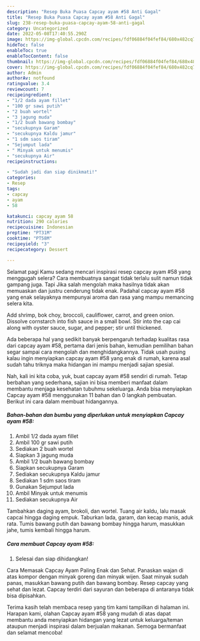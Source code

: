```yaml
---
description: "Resep Buka Puasa Capcay ayam #58 Anti Gagal"
title: "Resep Buka Puasa Capcay ayam #58 Anti Gagal"
slug: 238-resep-buka-puasa-capcay-ayam-58-anti-gagal
category: Uncategorized
date: 2022-05-08T17:40:55.290Z
image: https://img-global.cpcdn.com/recipes/fdf06884f04fef84/680x482cq70/capcay-ayam-58-foto-resep-utama.jpg
hideToc: false
enableToc: true
enableTocContent: false
thumbnail: https://img-global.cpcdn.com/recipes/fdf06884f04fef84/680x482cq70/capcay-ayam-58-foto-resep-utama.jpg
cover: https://img-global.cpcdn.com/recipes/fdf06884f04fef84/680x482cq70/capcay-ayam-58-foto-resep-utama.jpg
author: Admin
authorAv: notfound
ratingvalue: 3.4
reviewcount: 7
recipeingredient:
- "1/2 dada ayam fillet"
- "100 gr sawi putih"
- "2 buah wortel"
- "3 jagung muda"
- "1/2 buah bawang bombay"
- "secukupnya Garam"
- "secukupnya Kaldu jamur"
- "1 sdm saos tiram"
- "Sejumput lada"
- " Minyak untuk menumis"
- "secukupnya Air"
recipeinstructions:

- "Sudah jadi dan siap dinikmati!"
categories:
- Resep
tags:
- capcay
- ayam
- 58

katakunci: capcay ayam 58 
nutrition: 290 calories
recipecuisine: Indonesian
preptime: "PT31M"
cooktime: "PT58M"
recipeyield: "3"
recipecategory: Dessert

---
```



Selamat pagi Kamu sedang mencari inspirasi resep capcay ayam #58 yang menggugah selera? Cara membuatnya sangat tidak terlalu sulit namun tidak gampang juga. Tapi Jika salah mengolah maka hasilnya tidak akan memuaskan dan justru cenderung tidak enak. Padahal capcay ayam #58 yang enak selayaknya mempunyai aroma dan rasa yang mampu memancing selera kita.


Add shrimp, bok choy, broccoli, cauliflower, carrot, and green onion. Dissolve cornstarch into fish sauce in a small bowl. Stir into the cap cai along with oyster sauce, sugar, and pepper; stir until thickened.

Ada beberapa hal yang sedikit banyak berpengaruh terhadap kualitas rasa dari capcay ayam #58, pertama dari jenis bahan, kemudian pemilihan bahan segar sampai cara mengolah dan menghidangkannya. Tidak usah pusing kalau ingin menyiapkan capcay ayam #58 yang enak di rumah, karena asal sudah tahu triknya maka hidangan ini mampu menjadi sajian spesial.


Nah, kali ini kita coba, yuk, buat capcay ayam #58 sendiri di rumah. Tetap berbahan yang sederhana, sajian ini bisa memberi manfaat dalam membantu menjaga kesehatan tubuhmu sekeluarga. Anda bisa menyiapkan Capcay ayam #58 menggunakan 11 bahan dan 0 langkah pembuatan. Berikut ini cara dalam membuat hidangannya.

<!--inarticleads1-->

##### Bahan-bahan dan bumbu yang diperlukan untuk menyiapkan Capcay ayam #58:

1. Ambil 1/2 dada ayam fillet
1. Ambil 100 gr sawi putih
1. Sediakan 2 buah wortel
1. Siapkan 3 jagung muda
1. Ambil 1/2 buah bawang bombay
1. Siapkan secukupnya Garam
1. Sediakan secukupnya Kaldu jamur
1. Sediakan 1 sdm saos tiram
1. Gunakan Sejumput lada
1. Ambil  Minyak untuk menumis
1. Sediakan secukupnya Air


Tambahkan daging ayam, brokoli, dan wortel. Tuang air kaldu, lalu masak capcai hingga daging empuk. Taburkan lada, garam, dan kecap manis, aduk rata. Tumis bawang putih dan bawang bombay hingga harum, masukkan jahe, tumis kembali hingga harum. 

<!--inarticleads2-->

##### Cara membuat Capcay ayam #58:


1. Selesai dan siap dihidangkan!

Cara Memasak Capcay Ayam Paling Enak dan Sehat. Panaskan wajan di atas kompor dengan minyak goreng dan minyak wijen. Saat minyak sudah panas, masukkan bawang putih dan bawang bombay. Resep capcay yang sehat dan lezat. Capcay terdiri dari sayuran dan beberapa di antaranya tidak bisa dipisahkan. 

Terima kasih telah membaca resep yang tim kami tampilkan di halaman ini. Harapan kami, olahan Capcay ayam #58 yang mudah di atas dapat membantu anda menyiapkan hidangan yang lezat untuk keluarga/teman ataupun menjadi inspirasi dalam berjualan makanan. Semoga bermanfaat dan selamat mencoba!
